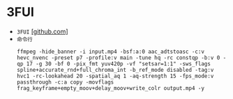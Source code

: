 # 3FUI
* `3FUI` [[github.com]](https://github.com/Lake1059/FFmpegFreeUI/releases)
* `命令行`
    ```
    ffmpeg -hide_banner -i input.mp4 -bsf:a:0 aac_adtstoasc -c:v hevc_nvenc -preset p7 -profile:v main -tune hq -rc constqp -b:v 0 -qp 17 -g 30 -bf 0 -pix_fmt yuv420p -vf "setsar=1:1" -sws_flags spline+accurate_rnd+full_chroma_int -b_ref_mode disabled -tag:v hvc1 -rc-lookahead 20 -spatial_aq 1 -aq-strength 15 -fps_mode:v passthrough -c:a copy -movflags frag_keyframe+empty_moov+delay_moov+write_colr output.mp4 -y